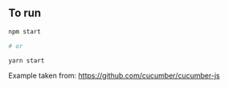 ## To run

```sh
npm start

# or

yarn start
```

Example taken from: https://github.com/cucumber/cucumber-js